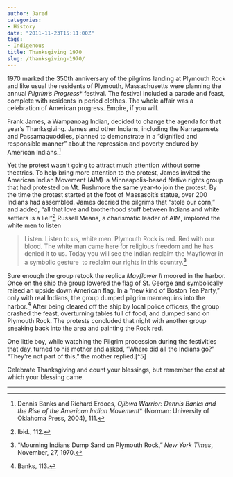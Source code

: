 ```yaml
---
author: Jared
categories:
- History
date: "2011-11-23T15:11:00Z"
tags:
- Indigenous
title: Thanksgiving 1970
slug: /thanksgiving-1970/
---
```


1970 marked the 350th anniversary of the pilgrims landing at Plymouth Rock and like usual the residents of Plymouth, Massachusetts were planning the annual *Pilgrim’s Progress** festival. The festival included a parade and feast, complete with residents in period clothes. The whole affair was a celebration of American progress. Empire, if you will.

Frank James, a Wampanoag Indian, decided to change the agenda for that year’s Thanksgiving. James and other Indians, including the Narragansets and Passamaquoddies, planned to demonstrate in a “dignified and responsible manner” about the repression and poverty endured by American Indians.[^1]

Yet the protest wasn’t going to attract much attention without some theatrics. To help bring more attention to the protest, James invited the American Indian Movement (AIM)–a Minneapolis-based Native rights group that had protested on Mt. Rushmore the same year–to join the protest. By the time the protest started at the foot of Massasoit’s statue, over 200 Indians had assembled. James decried the pilgrims that “stole our corn,” and added, “all that love and brotherhood stuff between Indians and white settlers is a lie!”[^2] Russell Means, a charismatic leader of AIM, implored the white men to listen

> Listen. Listen to us, white men. Plymouth Rock is red. Red with our blood. The white man came here for religious freedom and he has denied it to us. Today you will see the Indian reclaim the Mayflower in a symbolic gesture  to reclaim our rights in this country.[^3]

Sure enough the group retook the replica *Mayflower II* moored in the harbor. Once on the ship the group lowered the flag of St. George and symbolically raised an upside down American flag. In a “new kind of Boston Tea Party,” only with real Indians, the group dumped pilgrim mannequins into the harbor.[^4] After being cleared off the ship by local police officers, the group crashed the feast, overturning tables full of food, and dumped sand on Plymouth Rock. The protests concluded that night with another group sneaking back into the area and painting the Rock red.

One little boy, while watching the Pilgrim procession during the festivities that day, turned to his mother and asked, “Where did all the Indians go?” “They’re not part of this,” the mother replied.[^5]

Celebrate Thanksgiving and count your blessings, but remember the cost at which your blessing came.

---
[^1]: Dennis Banks and Richard Erdoes, *Ojibwa Warrior: Dennis Banks and the Rise of the American Indian Movement** (Norman: University of Oklahoma Press, 2004), 111.
[^2]: Ibid., 112.
[^3]: “Mourning Indians Dump Sand on Plymouth Rock,” *New York Times*, November, 27, 1970.
[^4]: Banks, 113.
[^4]: *The New York Times*, November 27, 1970.